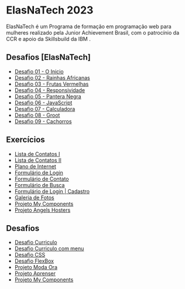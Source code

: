 
# ElasNaTech 2023

ElasNaTech é um Programa de formação em programação web para mulheres realizado pela Junior Achievement Brasil, com o patrocínio da CCR e apoio da Skillsbuild da IBM .

## Desafios [ElasNaTech]
<ul>
    <li>
        <a href="https://maytearaujo.github.io/elasnatech/desafiosElasNaTech/desafio01" target="_blank">Desafio 01 - O Inicio</a>
    </li> 
    <li>
        <a href="https://maytearaujo.github.io/elasnatech/desafiosElasNaTech/desafio02" target="_blank">Desafio 02 - Rainhas Africanas</a>
    </li>
        <li>
        <a href="https://maytearaujo.github.io/elasnatech/desafiosElasNaTech/desafio03" target="_blank">Desafio 03 - Frutas Vermelhas</a>
    </li> 
    <li>
        <a href="https://maytearaujo.github.io/elasnatech/desafiosElasNaTech/desafio04" target="_blank">Desafio 04 - Responsividade</a>
    </li>  
    <li>
        <a href="https://maytearaujo.github.io/elasnatech/desafiosElasNaTech/desafio05" target="_blank">Desafio 05 - Pantera Negra</a>
    </li> 
    <li>
        <a href="https://maytearaujo.github.io/elasnatech/desafiosElasNaTech/desafio06" target="_blank">Desafio 06 - JavaScript</a>
    </li> 
    <li>
        <a href="https://maytearaujo.github.io/elasnatech/desafiosElasNaTech/desafio07" target="_blank">Desafio 07 - Calculadora</a>
    </li> 
    <li>
        <a href="https://maytearaujo.github.io/elasnatech/desafiosElasNaTech/desafio08" target="_blank">Desafio 08 - Groot</a>
    </li> 
    <li>
        <a href="https://maytearaujo.github.io/elasnatech/desafiosElasNaTech/desafio09" target="_blank">Desafio 09 - Cachorros</a>
    </li>    
</ul>

## Exercícios
<ul>
    <li>
        <a href="https://maytearaujo.github.io/elasnatech/CursoWebFundamentos/projeto_contatos" target="_blank">Lista de Contatos I</a>
    </li>  
    <li>
        <a href="https://maytearaujo.github.io/elasnatech/CursoWebFundamentos/projeto_contatos_II" target="_blank">Lista de Contatos II</a>
    </li>
    <li>
        <a href="https://maytearaujo.github.io/elasnatech/CursoWebFundamentos/projeto-price-cards" target="_blank">Plano de Internet</a>
    </li>    
    <li>
        <a href="https://maytearaujo.github.io/elasnatech/CursoWebFundamentos/Formulario/login.html" target="_blank">Formulário de Login</a>
    </li>   
    <li>
        <a href="https://maytearaujo.github.io/elasnatech/CursoWebFundamentos/Formulario/contato.html" target="_blank">Formulário de Contato</a>
    </li>   
    <li>
        <a href="https://maytearaujo.github.io/elasnatech/CursoWebFundamentos/Formulario/busca.html" target="_blank">Formulário de Busca </a>
    </li>   
    <li>
        <a href="https://maytearaujo.github.io/elasnatech/CursoWebFundamentos/Formulario/login_cadastro" target="_blank">Formulário de Login | Cadastro </a>
    </li>   
    <li>
        <a href="https://maytearaujo.github.io/elasnatech/CursoWebFundamentos/transform/gallery.html" target="_blank">Galeria de Fotos</a>
    </li> 
    <li>
        <a href="https://maytearaujo.github.io/elasnatech/CursoWebFundamentos/ProjetoMyComponents/index.html" target="_blank">Projeto My Components</a>
    </li> 
    <li>
        <a href="https://maytearaujo.github.io/elasnatech/CursoWebFundamentos/ProjetoAngelsHosters/index.html" target="_blank">Projeto Angels Hosters</a>
    </li> 
</ul>


## Desafios
<ul>
    <li>
        <a href="https://maytearaujo.github.io/elasnatech/CursoWebFundamentos/desafioCurriculo/desafioCurriculo.html" target="_blank">Desafio Curriculo</a>
    </li> 
    <li>
        <a href="https://maytearaujo.github.io/elasnatech/CursoWebFundamentos/desafioCurriculo/desafioCurriculo_menu.html" target="_blank">Desafio Curriculo com menu</a>
    </li>    
    <li>
        <a href="https://maytearaujo.github.io/elasnatech/CursoWebFundamentos/ProjetoCSS-inicio" target="_blank">Desafio CSS</a>
    </li>    
    <li>
        <a href="https://maytearaujo.github.io/elasnatech/CursoWebFundamentos/ProjetoCSS-flexbox-desafio" target="_blank">Desafio FlexBox</a>
    </li> 
    <li>
        <a href="https://maytearaujo.github.io/elasnatech/CursoWebFundamentos/projetoModaOra" target="_blank">Projeto Moda Ora</a>
    </li>   
    <li>
        <a href="https://maytearaujo.github.io/elasnatech/CursoWebFundamentos/ProjetoAprenser" target="_blank">Projeto Aprenser</a>
    </li>   
    <li>
        <a href="https://maytearaujo.github.io/elasnatech/CursoWebFundamentos/ProjetoMyComponents/" target="_blank">Projeto My Components</a>
    </li>
</ul>


